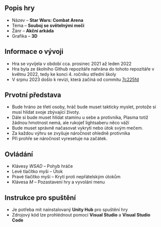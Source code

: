 ## Popis hry

- Název – **Star Wars: Combat Arena**
- Téma – **Souboj se světelnými meči**
- Žánr – **Akční arkáda**
- Grafika – **3D**

## Informace o vývoji

- Hra se vyvíjela v období cca. prosinec 2021 až leden 2022
- Hra byla ze školního Github repozitáře nahrána do tohoto repozitáře v květnu 2022, tedy ke konci 4. ročníku střední školy
- V srpnu 2023 došlo k revizi, která začíná od commitu [7c225fd](https://github.com/JanDostal/spsse-prg-vlastni-3d-hra/commit/7c225fd4e3438586d2d2a61c7e988add56081778)

## Prvotní představa

- Bude hráno ze třetí osoby, hráč bude muset takticky myslet, protože si musí hlídat svoje zbývající životy.
- Dále si bude muset hlídat staminu u sebe a protivníka, Plasma totiž žádnou hmotnost nemá, ale rukojeť lightsaberu něco váží
- Bude muset správně načasovat vykrytí nebo útok svým mečem.
- Za každou výhru se zvyšuje náročnost ohledně protivníka
- Při prohře se náročnost vyresetuje na začátek.

## Ovládání

- Klávesy _WSAD_ – Pohyb hráče
- Levé tlačítko myši – Útok
- Pravé tlačítko myši – Krytí proti nepřátelským útokům
- Klávesa _M_ – Pozastavení hry a vyvolání menu

## Instrukce pro spuštění

- Je potřeba mít nainstalovaný **Unity Hub** pro spuštění hry
- Zdrojový kód lze prohlédnout pomocí **Visual Studio** a **Visual Studio Code**
